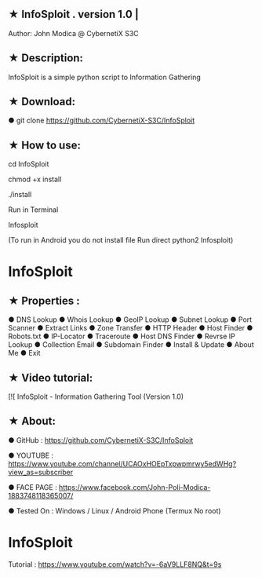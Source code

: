 ## ★ InfoSploit . version 1.0 | 

   Author: John Modica @ CybernetiX S3C
## ★ Description:

InfoSploit is a simple python script to Information Gathering 

## ★ Download:

● git clone https://github.com/CybernetiX-S3C/InfoSploit

## ★ How to use:

cd InfoSploit

chmod +x install

./install

Run in Terminal 

Infosploit

(To run in Android you do not install file Run direct python2 Infosploit)

# InfoSploit

## ★ Properties :

● DNS Lookup 
● Whois Lookup
● GeoIP Lookup
● Subnet Lookup
● Port Scanner
● Extract Links 
● Zone Transfer
● HTTP Header
● Host Finder
● Robots.txt
● IP-Locator
● Traceroute
● Host DNS Finder
● Revrse IP Lookup
● Collection Email
● Subdomain Finder 
● Install & Update
● About Me 
● Exit


## ★ Video tutorial:

[![ InfoSploit - Information Gathering Tool (Version 1.0) 

## ★ About:
● GitHub    : https://github.com/CybernetiX-S3C/InfoSploit 

● YOUTUBE   : https://www.youtube.com/channel/UCAOxHOEpTxpwpmrwy5edWHg?view_as=subscriber

● FACE PAGE : https://www.facebook.com/John-Poli-Modica-1883748118365007/

● Tested On : Windows / Linux / Android Phone (Termux No root)

# InfoSploit

Tutorial    : https://www.youtube.com/watch?v=-6aV9LLF8NQ&t=9s

